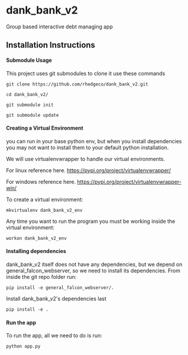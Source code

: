 # dank_bank_v2
Group based interactive debt managing app

## Installation Instructions

#### Submodule Usage
This project uses git submodules to clone it use these commands
```
git clone https://github.com/rhedgeco/dank_bank_v2.git
```
```
cd dank_bank_v2/
```
```
git submodule init
```
```
git submodule update
```

#### Creating a Virtual Environment
you can run in your base python env, but when you install dependencies you may not want to install them to your
default python installation.

We will use virtualenvwrapper to handle our virtual environments.

For linux reference here. https://pypi.org/project/virtualenvwrapper/

For windows reference here. https://pypi.org/project/virtualenvwrapper-win/

To create a virtual environment:
```
mkvirtualenv dank_bank_v2_env
```
Any time you want to run the program you must be working inside the virtual environment:
```
workon dank_bank_v2_env
```

#### Installing dependencies
dank_bank_v2 itself does not have any dependencies, but we depend on general_falcon_webserver, so we need to install
its dependencies. From inside the git repo folder run:
```
pip install -e general_falcon_webserver/.
```
Install dank_bank_v2's dependencies last
```
pip install -e .
```

#### Run the app
To run the app, all we need to do is run:
```
python app.py
```